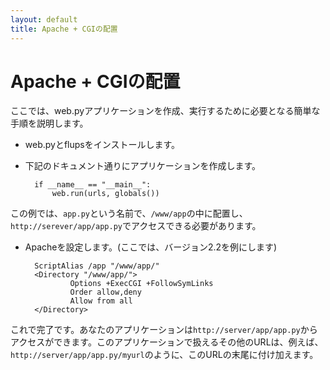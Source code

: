 ```yaml
---
layout: default
title: Apache + CGIの配置
---
```


# Apache + CGIの配置

ここでは、web.pyアプリケーションを作成、実行するために必要となる簡単な手順を説明します。

* web.pyとflupsをインストールします。

* 下記のドキュメント通りにアプリケーションを作成します。

        if __name__ == "__main__":
            web.run(urls, globals())

この例では、`app.py`という名前で、`/www/app`の中に配置し、`http://serever/app/app.py`でアクセスできる必要があります。

* Apacheを設定します。(ここでは、バージョン2.2を例にします)

        ScriptAlias /app "/www/app/"
        <Directory "/www/app/">
                Options +ExecCGI +FollowSymLinks
                Order allow,deny
                Allow from all
        </Directory>

これで完了です。あなたのアプリケーションは`http://server/app/app.py`からアクセスができます。このアプリケーションで扱えるその他のURLは、例えば、
`http://server/app/app.py/myurl`のように、このURLの末尾に付け加えます。
